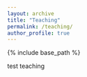 ```yaml
---
layout: archive
title: "Teaching"
permalink: /teaching/
author_profile: true
---
```


{% include base_path %}

test teaching